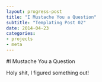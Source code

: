 ```yaml
---
layout: progress-post
title: "I Mustache You a Question"
subtitle: "Templating Post 02"
date: 2014-04-23
categories:
- projects
- meta
---
```


#I Mustache You a Question

Holy shit, I figured something out!
